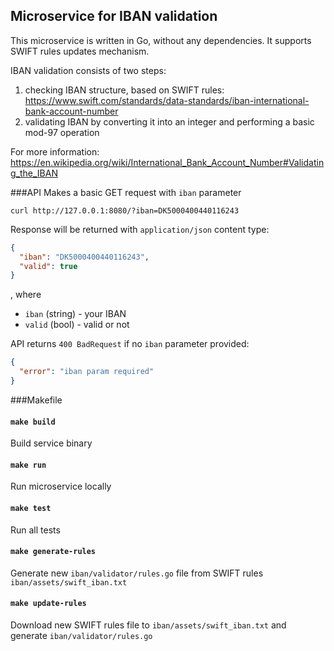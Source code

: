 ## Microservice for IBAN validation

This microservice is written in Go, without any dependencies. It supports SWIFT rules updates mechanism.

IBAN validation consists of two steps:
1. checking IBAN structure, based on SWIFT rules: https://www.swift.com/standards/data-standards/iban-international-bank-account-number
2. validating IBAN by converting it into an integer and performing a basic mod-97 operation

For more information: https://en.wikipedia.org/wiki/International_Bank_Account_Number#Validating_the_IBAN


###API
Makes a basic GET request with ```iban``` parameter

```curl http://127.0.0.1:8080/?iban=DK5000400440116243```

Response will be returned with ```application/json``` content type:

```json
{
  "iban": "DK5000400440116243",
  "valid": true
}
```
, where
- `iban` (string) - your IBAN
- `valid` (bool) - valid or not

API returns `400 BadRequest` if no `iban` parameter provided:
```json
{
  "error": "iban param required"
}
```


###Makefile
#### ```make build```
Build service binary

#### ```make run```
Run microservice locally

#### ```make test```
Run all tests

#### ```make generate-rules```
Generate new `iban/validator/rules.go` file from SWIFT rules `iban/assets/swift_iban.txt`

#### ```make update-rules```
Download new SWIFT rules file to `iban/assets/swift_iban.txt` and generate `iban/validator/rules.go`

